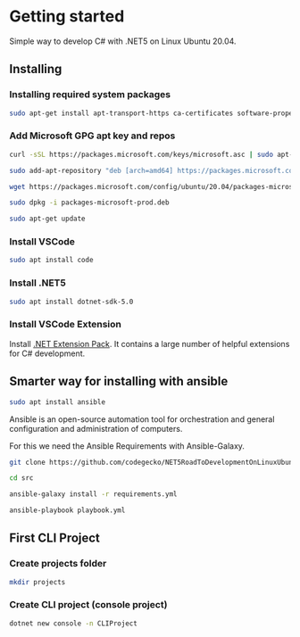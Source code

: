 # Getting started

Simple way to develop C# with .NET5 on Linux Ubuntu 20.04.

## Installing

### Installing required system packages

```bash
sudo apt-get install apt-transport-https ca-certificates software-properties-common curl
```

### Add Microsoft GPG apt key and repos
 
```bash
curl -sSL https://packages.microsoft.com/keys/microsoft.asc | sudo apt-key add -
```

```bash
sudo add-apt-repository "deb [arch=amd64] https://packages.microsoft.com/repos/vscode stable main"
```

```bash
wget https://packages.microsoft.com/config/ubuntu/20.04/packages-microsoft-prod.deb 
```

```bash
sudo dpkg -i packages-microsoft-prod.deb 
```

```bash
sudo apt-get update
```

### Install VSCode

```bash
sudo apt install code
```

### Install .NET5

```bash
sudo apt install dotnet-sdk-5.0
```

### Install VSCode Extension

Install [.NET Extension Pack](https://marketplace.visualstudio.com/items?itemName=doggy8088.netcore-extension-pack). It contains a large number of helpful extensions for C# development.

## Smarter way for installing with ansible

```bash
sudo apt install ansible
```

Ansible is an open-source automation tool for orchestration and general configuration and administration of computers.

For this we need the Ansible Requirements with Ansible-Galaxy.

```bash
git clone https://github.com/codegecko/NET5RoadToDevelopmentOnLinuxUbuntu
```

```bash
cd src
```

```bash
ansible-galaxy install -r requirements.yml
```

```bash
ansible-playbook playbook.yml
```

## First CLI Project

### Create projects folder

```bash
mkdir projects
```

### Create CLI project (console project)

```bash
dotnet new console -n CLIProject
```